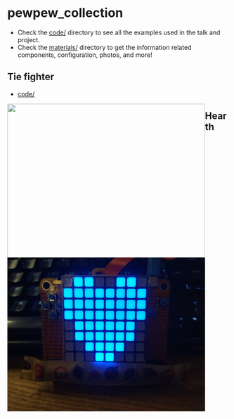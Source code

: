 # pewpew_collection

* Check the [code/](code/) directory to see all the examples used in the talk
  and project.
* Check the [materials/](materials/) directory to get the information related
  components, configuration, photos, and more!

## Tie fighter
* [code/](code/tie.py)

<img align="left" width="450" height="350" src="src/tie_fighter_img.jpg"/>



## Hearth
 
<img align="left" width="450" height="350" src="src/hearth.jpg"/>


